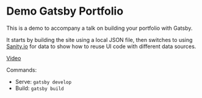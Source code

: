 # Demo Gatsby Portfolio

This is a demo to accompany a talk on building your portfolio with Gatsby.

It starts by building the site using a local JSON file, then switches to using [Sanity.io](https://sanity.io) for data to show how to reuse UI code with different data sources.

[Video](khttps://www.youtube.com/watch?v=afCjUsXtAtE)

Commands:
- Serve: `gatsby develop`
- Build: `gatsby build`